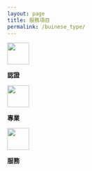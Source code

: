 ```yaml
---
layout: page
title: 服務項目
permalink: /buinese_type/
---
```

<style>
container{
  width: 900px;
  margin: 0 auto;
}
icon{
  position: relative;
  width: 270px;
  float:left;
  margin: 10px;
}
</style>
<div class="container">
	<div class="icon">
		<img src='../svg/feature/goverment.svg' width="50" height="50">
		<div class="title">
			<p><strong>認證</strong></p>
		</div>
	</div>
	<div class="icon">	
		<img src='../svg/feature/briefcase-fill.svg' width="50" height="50">
		<div class="title">
			<p><strong>專業</strong></p>
		</div>
	</div>
	<div class="icon">
		<img src='../svg/feature/hand-shake.svg' width="50" height="50">
		<div class="title">
			<p><strong>服務</strong></p>
		</div>
	</div>
</div>

